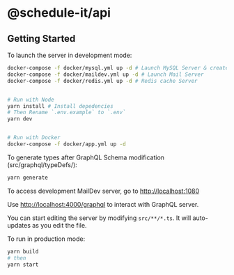 # @schedule-it/api

## Getting Started

To launch the server in development mode:

```bash
docker-compose -f docker/mysql.yml up -d # Launch MySQL Server & create databases
docker-compose -f docker/maildev.yml up -d # Launch Mail Server
docker-compose -f docker/redis.yml up -d # Redis cache Server


# Run with Node
yarn install # Install depedencies
# Then Rename `.env.example` to `.env`
yarn dev


# Run with Docker
docker-compose -f docker/app.yml up -d
```

To generate types after GraphQL Schema modification (src/graphql/typeDefs/):

```bash
yarn generate
```

To access development MailDev server, go to [http://localhost:1080](http://localhost:1080)

Use [http://localhost:4000/graphql](http://localhost:4000/graphql) to interact with GraphQL server.

You can start editing the server by modifying `src/**/*.ts`. It will auto-updates as you edit the file.

To run in production mode:

```bash
yarn build
# then
yarn start
```
